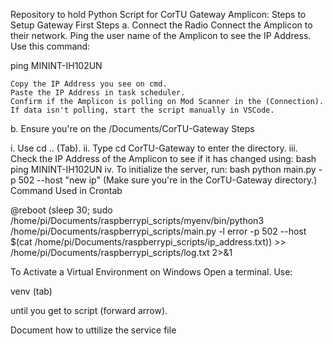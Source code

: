 Repository to hold Python Script for CorTU Gateway
Amplicon: Steps to Setup Gateway
First Steps
a. Connect the Radio
Connect the Amplicon to their network.
Ping the user name of the Amplicon to see the IP Address.
Use this command:

ping MININT-IH102UN

    Copy the IP Address you see on cmd.
    Paste the IP Address in task scheduler.
    Confirm if the Amplicon is polling on Mod Scanner in the (Connection).
    If data isn't polling, start the script manually in VSCode.

b. Ensure you're on the /Documents/CorTU-Gateway
Steps

i. Use cd .. (Tab). ii. Type cd CorTU-Gateway to enter the directory. iii. Check the IP Address of the Amplicon to see if it has changed using: bash ping MININT-IH102UN iv. To initialize the server, run: bash python main.py -p 502 --host "new ip" (Make sure you're in the CorTU-Gateway directory.)
Command Used in Crontab

@reboot (sleep 30; sudo /home/pi/Documents/raspberrypi_scripts/myenv/bin/python3 /home/pi/Documents/raspberrypi_scripts/main.py -l error -p 502 --host $(cat /home/pi/Documents/raspberrypi_scripts/ip_address.txt)) >> 
/home/pi/Documents/raspberrypi_scripts/log.txt 2>&1

To Activate a Virtual Environment on Windows
Open a terminal.
Use:

venv (tab)

until you get to script (forward arrow).

Document how to uttilize the service file
